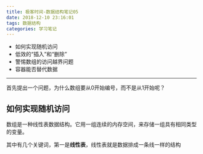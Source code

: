```yaml
---
title: 极客时间-数据结构笔记05
date: 2018-12-10 23:16:01
tags: 数据结构
categories: 学习笔记
---
```


* 如何实现随机访问
* 低效的“插入”和“删除”
* 警惕数组的访问越界问题
* 容器能否替代数据

------

<!-- more -->

首先提出一个问题，为什么数组要从0开始编号，而不是从1开始呢？

## 如何实现随机访问

数组是一种线性表数据结构。它用一组连续的内存空间，来存储一组具有相同类型的变量。

其中有几个关键词，第一是**线性表**，线性表就是数据排成一条线一样的结构